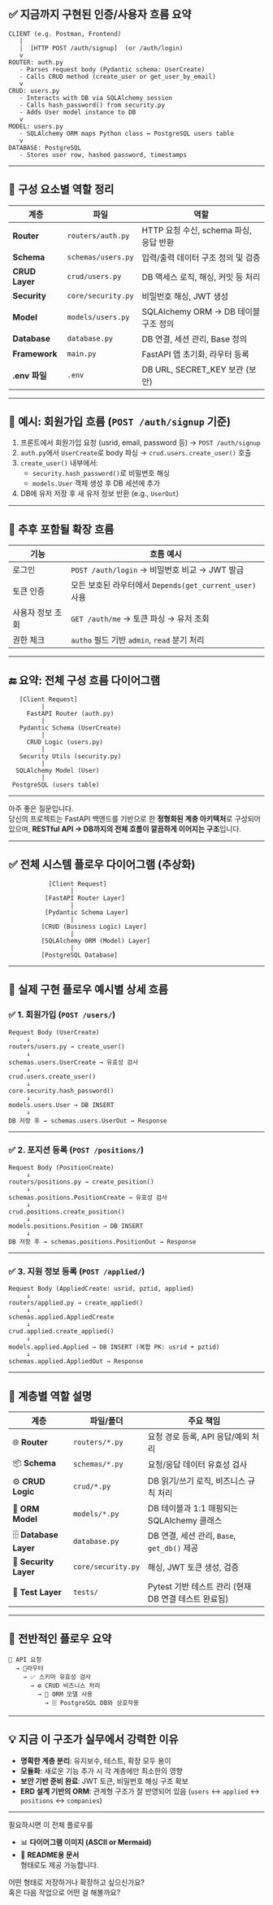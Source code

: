 
## ✅ 지금까지 구현된 인증/사용자 흐름 요약

```
CLIENT (e.g. Postman, Frontend)
   |
   |  [HTTP POST /auth/signup]  (or /auth/login)
   v
ROUTER: auth.py
   - Parses request body (Pydantic schema: UserCreate)
   - Calls CRUD method (create_user or get_user_by_email)
   v
CRUD: users.py
   - Interacts with DB via SQLAlchemy session
   - Calls hash_password() from security.py
   - Adds User model instance to DB
   v
MODEL: users.py
   - SQLAlchemy ORM maps Python class ↔ PostgreSQL users table
   v
DATABASE: PostgreSQL
   - Stores user row, hashed password, timestamps
```

---

## 🔁 구성 요소별 역할 정리

| 계층            | 파일                       | 역할 |
|-----------------|----------------------------|------|
| **Router**      | `routers/auth.py`          | HTTP 요청 수신, schema 파싱, 응답 반환 |
| **Schema**      | `schemas/users.py`         | 입력/출력 데이터 구조 정의 및 검증 |
| **CRUD Layer**  | `crud/users.py`            | DB 액세스 로직, 해싱, 커밋 등 처리 |
| **Security**    | `core/security.py`         | 비밀번호 해싱, JWT 생성 |
| **Model**       | `models/users.py`          | SQLAlchemy ORM → DB 테이블 구조 정의 |
| **Database**    | `database.py`              | DB 연결, 세션 관리, Base 정의 |
| **Framework**   | `main.py`                  | FastAPI 앱 초기화, 라우터 등록 |
| **.env 파일**   | `.env`                     | DB URL, SECRET_KEY 보관 (보안) |

---

## 🔄 예시: 회원가입 흐름 (`POST /auth/signup` 기준)

1. 프론트에서 회원가입 요청 (usrid, email, password 등) → `POST /auth/signup`
2. `auth.py`에서 `UserCreate`로 body 파싱 → `crud.users.create_user()` 호출
3. `create_user()` 내부에서:
   - `security.hash_password()`로 비밀번호 해싱
   - `models.User` 객체 생성 후 DB 세션에 추가
4. DB에 유저 저장 후 새 유저 정보 반환 (e.g., `UserOut`)

---

## 🧠 추후 포함될 확장 흐름

| 기능             | 흐름 예시 |
|------------------|-----------|
| 로그인           | `POST /auth/login` → 비밀번호 비교 → JWT 발급 |
| 토큰 인증        | 모든 보호된 라우터에서 `Depends(get_current_user)` 사용 |
| 사용자 정보 조회 | `GET /auth/me` → 토큰 파싱 → 유저 조회 |
| 권한 체크        | `autho` 필드 기반 `admin`, `read` 분기 처리 |

---

## 🔚 요약: 전체 구성 흐름 다이어그램

```text
   [Client Request]
         |
     FastAPI Router (auth.py)
         |
   Pydantic Schema (UserCreate)
         |
     CRUD Logic (users.py)
         |
   Security Utils (security.py)
         |
  SQLAlchemy Model (User)
         |
 PostgreSQL (users table)
```

---

아주 좋은 질문입니다.  
당신의 프로젝트는 FastAPI 백엔드를 기반으로 한 **정형화된 계층 아키텍처**로 구성되어 있으며, **RESTful API → DB까지의 전체 흐름이 깔끔하게 이어지는 구조**입니다.

---

## ✅ 전체 시스템 플로우 다이어그램 (추상화)

```text
           [Client Request]
                 |
          [FastAPI Router Layer]
                 |
          [Pydantic Schema Layer]
                 |
         [CRUD (Business Logic) Layer]
                 |
         [SQLAlchemy ORM (Model) Layer]
                 |
         [PostgreSQL Database]
```

---

## 🔄 실제 구현 플로우 예시별 상세 흐름

### ✅ 1. 회원가입 (`POST /users/`)

```text
Request Body (UserCreate)
     ↓
routers/users.py → create_user()
     ↓
schemas.users.UserCreate → 유효성 검사
     ↓
crud.users.create_user()
     ↓
core.security.hash_password()
     ↓
models.users.User → DB INSERT
     ↓
DB 저장 후 → schemas.users.UserOut → Response
```

---

### ✅ 2. 포지션 등록 (`POST /positions/`)

```text
Request Body (PositionCreate)
     ↓
routers/positions.py → create_position()
     ↓
schemas.positions.PositionCreate → 유효성 검사
     ↓
crud.positions.create_position()
     ↓
models.positions.Position → DB INSERT
     ↓
DB 저장 후 → schemas.positions.PositionOut → Response
```

---

### ✅ 3. 지원 정보 등록 (`POST /applied/`)

```text
Request Body (AppliedCreate: usrid, pztid, applied)
     ↓
routers/applied.py → create_applied()
     ↓
schemas.applied.AppliedCreate
     ↓
crud.applied.create_applied()
     ↓
models.applied.Applied → DB INSERT (복합 PK: usrid + pztid)
     ↓
schemas.applied.AppliedOut → Response
```

---

## 🧱 계층별 역할 설명

| 계층 | 파일/폴더 | 주요 책임 |
|------|------------|------------|
| 🌐 **Router** | `routers/*.py` | 요청 경로 등록, API 응답/예외 처리 |
| 📦 **Schema** | `schemas/*.py` | 요청/응답 데이터 유효성 검사 |
| ⚙️ **CRUD Logic** | `crud/*.py` | DB 읽기/쓰기 로직, 비즈니스 규칙 처리 |
| 🧱 **ORM Model** | `models/*.py` | DB 테이블과 1:1 매핑되는 SQLAlchemy 클래스 |
| 🗄️ **Database Layer** | `database.py` | DB 연결, 세션 관리, `Base`, `get_db()` 제공 |
| 🔐 **Security Layer** | `core/security.py` | 해싱, JWT 토큰 생성, 검증 |
| 🧪 **Test Layer** | `tests/` | Pytest 기반 테스트 관리 (현재 DB 연결 테스트 완료됨)

---

## 🔄 전반적인 플로우 요약

```
💬 API 요청
  → 📍라우터
    → ✅ 스키마 유효성 검사
      → ⚙️ CRUD 비즈니스 처리
        → 🧱 ORM 모델 사용
          → 🗄️ PostgreSQL DB와 상호작용
```

---

## 💡 지금 이 구조가 실무에서 강력한 이유

- **명확한 계층 분리**: 유지보수, 테스트, 확장 모두 용이
- **모듈화**: 새로운 기능 추가 시 각 계층에만 최소한의 영향
- **보안 기반 준비 완료**: JWT 토큰, 비밀번호 해싱 구조 확보
- **ERD 설계 기반의 ORM**: 관계형 구조가 잘 반영되어 있음 (`users` ↔ `applied` ↔ `positions` ↔ `companies`)

---

필요하시면 이 전체 플로우를  
- 📊 **다이어그램 이미지 (ASCII or Mermaid)**  
- 📄 **README용 문서**  
형태로도 제공 가능합니다.

어떤 형태로 저장하거나 확장하고 싶으신가요?  
혹은 다음 작업으로 어떤 걸 해볼까요?